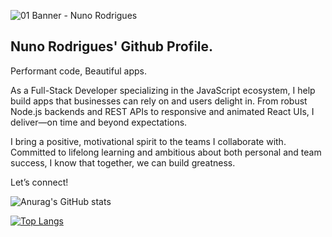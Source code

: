 ![01 Banner - Nuno Rodrigues](https://github.com/user-attachments/assets/79786c67-d61a-4dde-b5c8-6866aa682fd1)

## Nuno Rodrigues' Github Profile. 
Performant code, Beautiful apps.

As a Full-Stack Developer specializing in the JavaScript ecosystem, I help build apps that businesses can rely on and users delight in. From robust Node.js backends and REST APIs to responsive and animated React UIs, I deliver—on time and beyond expectations.

I bring a positive, motivational spirit to the teams I collaborate with. Committed to lifelong learning and ambitious about both personal and team success, I know that together, we can build greatness.

Let’s connect!

![Anurag's GitHub stats](https://github-readme-stats.vercel.app/api?username=NVR-2023&show_icons=true&theme=transparent)

[![Top Langs](https://github-readme-stats.vercel.app/api/top-langs/?username=NVR-2023&layout=donut)](https://github.com/anuraghazra/github-readme-stats)
